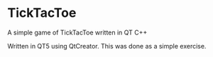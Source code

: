 # TickTacToe
A simple game of TickTacToe written in QT C++

Written in QT5 using QtCreator.
This was done as a simple exercise.
